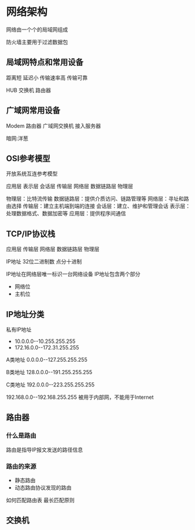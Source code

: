 # 网络架构

网络由一个个的局域网组成

防火墙主要用于过滤数据包

## 局域网特点和常用设备

距离短 延迟小 传输速率高 传输可靠

HUB 交换机 路由器

## 广域网常用设备

Modem  路由器 广域网交换机 接入服务器

暗网:洋葱

## OSI参考模型

开放系统互连参考模型

应用层 表示层 会话层 传输层 网络层 数据链路层 物理层

物理层：比特流传输
数据链路层：提供介质访问、链路管理等
网络层：寻址和路由选择
传输层：建立主机端到端的连接
会话层：建立、维护和管理会话
表示层：处理数据格式、数据加密等
应用层：提供程序间通信

## TCP/IP协议栈

应用层 传输层 网络层 数据链路层 物理层

IP地址 32位二进制数 点分十进制

IP地址在网络层唯一标识一台网络设备
IP地址包含两个部分
- 网络位
- 主机位

## IP地址分类

私有IP地址
- 10.0.0.0--10.255.255.255
- 172.16.0.0--172.31.255.255

A类地址 0.0.0.0--127.255.255.255

B类地址  128.0.0.0--191.255.255.255

C类地址  192.0.0.0--223.255.255.255

192.168.0.0--192.168.255.255 被用于内部网，不能用于Internet

## 路由器

### 什么是路由

路由是指导IP报文发送的路径信息

### 路由的来源

- 静态路由
- 动态路由协议发现的路由

如何匹配路由表 最长匹配原则

## 交换机

